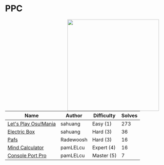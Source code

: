 # PPC

<img src="https://files.catbox.moe/44ugey.png" align="right" width=300>

| Name                                        | Author    | Difficulty | Solves |
|---------------------------------------------|-----------|------------|--------|
| [Let's Play Osu!Mania](lets-play-osumania/) | sahuang   | Easy (1)   | 273    |
| [Electric Box](electric-box/)               | sahuang   | Hard (3)   | 36     |
| [Pafs](pafs/)                               | Radewoosh | Hard (3)   | 16     |
| [Mind Calculator](mind-calculator/)         | pamLELcu  | Expert (4) | 16     |
| [Console Port Pro](console-port-pro/)       | pamLELcu  | Master (5) | 7      |
